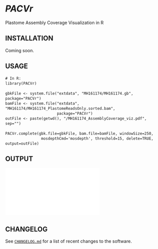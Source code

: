 *PACVr*
=======

Plastome Assembly Coverage Visualization in R

## INSTALLATION
Coming soon.

<!---
```
# In R:
install.packages("PACVr")
```
--->

## USAGE
```
# In R:
library(PACVr)

gbkFile <- system.file("extdata", "MH161174/MH161174.gb", package="PACVr")
bamFile <- system.file("extdata", "MH161174/MH161174_PlastomeReadsOnly.sorted.bam", 
                       package="PACVr")
outFile <- paste(getwd(), "/MH161174_AssemblyCoverage_viz.pdf", sep="")

PACVr.complete(gbk.file=gbkFile, bam.file=bamFile, windowSize=250, 
                mosdepthCmd='mosdepth', threshold=15, delete=TRUE, output=outFile)
```

## OUTPUT
![](vignettes/MH161174_AssemblyCoverage_viz.pdf)

<!---
## CITATION
Using PACVr in your research? Please cite it!

- Gruenstaeudl M., Jenke N. (2019). foo bar baz

```
@article {Gruenstaeudl435644,
    author = {Gruenstaeudl, Michael and Hartmaring, Yannick},
    title = {EMBL2checklists: A Python package to facilitate the user-friendly submission of plant DNA barcoding sequences to ENA},
    elocation-id = {435644},
    year = {2018},
    doi = {10.1101/435644},
    URL = {https://www.biorxiv.org/content/early/2018/10/05/435644},
    journal = {bioRxiv}
}
```
-->

<!---
## DEVELOPMENT
1. Currently nothing.
2. Currently nothing.
--->

## CHANGELOG
See [`CHANGELOG.md`](CHANGELOG.md) for a list of recent changes to the software.

